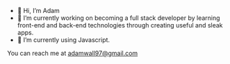 - 👋 Hi, I’m Adam
- 👀 I’m currently working on becoming a full stack developer by learning front-end and back-end technologies through creating useful and sleak apps.
- 🌱 I’m currently using Javascript.


You can reach me at adamwall97@gmail.com

